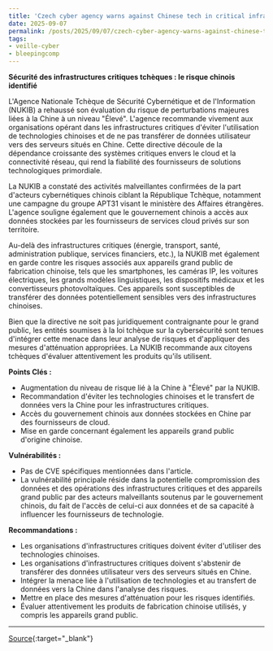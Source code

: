 ```yaml
---
title: 'Czech cyber agency warns against Chinese tech in critical infrastructure'
date: 2025-09-07
permalink: /posts/2025/09/07/czech-cyber-agency-warns-against-chinese-tech-in-critical-infrastructure/
tags:
- veille-cyber
- bleepingcomp
---
```

**Sécurité des infrastructures critiques tchèques : le risque chinois identifié**

L'Agence Nationale Tchèque de Sécurité Cybernétique et de l'Information (NUKIB) a rehaussé son évaluation du risque de perturbations majeures liées à la Chine à un niveau "Élevé". L'agence recommande vivement aux organisations opérant dans les infrastructures critiques d'éviter l'utilisation de technologies chinoises et de ne pas transférer de données utilisateur vers des serveurs situés en Chine. Cette directive découle de la dépendance croissante des systèmes critiques envers le cloud et la connectivité réseau, qui rend la fiabilité des fournisseurs de solutions technologiques primordiale.

La NUKIB a constaté des activités malveillantes confirmées de la part d'acteurs cybernétiques chinois ciblant la République Tchèque, notamment une campagne du groupe APT31 visant le ministère des Affaires étrangères. L'agence souligne également que le gouvernement chinois a accès aux données stockées par les fournisseurs de services cloud privés sur son territoire.

Au-delà des infrastructures critiques (énergie, transport, santé, administration publique, services financiers, etc.), la NUKIB met également en garde contre les risques associés aux appareils grand public de fabrication chinoise, tels que les smartphones, les caméras IP, les voitures électriques, les grands modèles linguistiques, les dispositifs médicaux et les convertisseurs photovoltaïques. Ces appareils sont susceptibles de transférer des données potentiellement sensibles vers des infrastructures chinoises.

Bien que la directive ne soit pas juridiquement contraignante pour le grand public, les entités soumises à la loi tchèque sur la cybersécurité sont tenues d'intégrer cette menace dans leur analyse de risques et d'appliquer des mesures d'atténuation appropriées. La NUKIB recommande aux citoyens tchèques d'évaluer attentivement les produits qu'ils utilisent.

**Points Clés :**

*   Augmentation du niveau de risque lié à la Chine à "Élevé" par la NUKIB.
*   Recommandation d'éviter les technologies chinoises et le transfert de données vers la Chine pour les infrastructures critiques.
*   Accès du gouvernement chinois aux données stockées en Chine par des fournisseurs de cloud.
*   Mise en garde concernant également les appareils grand public d'origine chinoise.

**Vulnérabilités :**

*   Pas de CVE spécifiques mentionnées dans l'article.
*   La vulnérabilité principale réside dans la potentielle compromission des données et des opérations des infrastructures critiques et des appareils grand public par des acteurs malveillants soutenus par le gouvernement chinois, du fait de l'accès de celui-ci aux données et de sa capacité à influencer les fournisseurs de technologie.

**Recommandations :**

*   Les organisations d'infrastructures critiques doivent éviter d'utiliser des technologies chinoises.
*   Les organisations d'infrastructures critiques doivent s'abstenir de transférer des données utilisateur vers des serveurs situés en Chine.
*   Intégrer la menace liée à l'utilisation de technologies et au transfert de données vers la Chine dans l'analyse des risques.
*   Mettre en place des mesures d'atténuation pour les risques identifiés.
*   Évaluer attentivement les produits de fabrication chinoise utilisés, y compris les appareils grand public.

---
[Source](https://www.bleepingcomputer.com/news/security/czech-cyber-agency-warns-against-chinese-tech-in-critical-infrastructure/){:target="_blank"}
